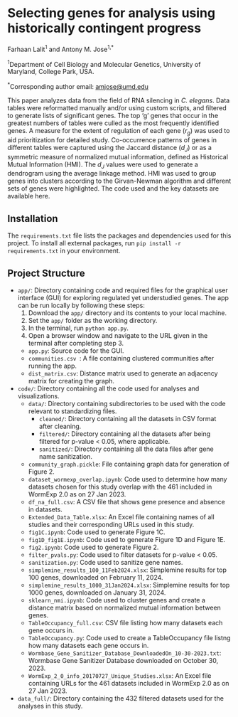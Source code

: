 # Selecting genes for analysis using historically contingent progress

Farhaan Lalit<sup>1</sup> and Antony M. Jose<sup>1,*</sup>

<sup>1</sup>Department of Cell Biology and Molecular Genetics, University of Maryland, College Park, USA.

<sup>*</sup>Corresponding author email: amjose@umd.edu

This paper analyzes data from the field of RNA silencing in <i>C. elegans</i>. Data tables were reformatted manually and/or using custom scripts, and filtered to generate lists of significant genes. The top ‘g’ genes that occur in the greatest numbers of tables were culled as the most frequently identified genes. A measure for the extent of regulation of each gene (<i>r<sub>g</sub></i>) was used to aid prioritization for detailed study. Co-occurrence patterns of genes in different tables were captured using the Jaccard distance (<i>d<sub>J</sub></i>) or as a symmetric measure of normalized mutual information, defined as Historical Mutual Information (HMI). The <i>d<sub>J</sub></i> values were used to generate a dendrogram using the average linkage method. HMI was used to group genes into clusters according to the Girvan-Newman algorithm and different sets of genes were highlighted. The code used and the key datasets are available here.

## Installation

The `requirements.txt` file lists the packages and dependencies used for this project. To install all external packages, run `pip install -r requirements.txt` in your environment.

## Project Structure

- `app/`: Directory containing code and required files for the graphical user interface (GUI) for exploring regulated yet understudied genes. The app can be run locally by following these steps:
    1. Download the `app/` directory and its contents to your local machine.
    2. Set the `app/` folder as the working directory.
    3. In the terminal, run `python app.py`.
    4. Open a browser window and navigate to the URL given in the terminal after completing step 3.
    - `app.py`: Source code for the GUI.
    - `communities.csv `: A file containing clustered communities after running the app.
    - `dist_matrix.csv`: Distance matrix used to generate an adjacency matrix for creating the graph.
- `code/`: Directory containing all the code used for analyses and visualizations.
    - `data/`: Directory containing subdirectories to be used with the code relevant to standardizing files. 
        - `cleaned/`: Directory containing all the datasets in CSV format after cleaning.
        - `filtered/`: Directory containing all the datasets after being filtered for p-value < 0.05, where applicable.
        - `sanitized/`: Directory containing all the data files after gene name sanitization.
    - `community_graph.pickle`: File containing graph data for generation of Figure 2.
    - `dataset_wormexp_overlap.ipynb`: Code used to determine how many datasets chosen for this study overlap with the 461 included in WormExp 2.0 as on 27 Jan 2023.
    - `df_na_full.csv`: A CSV file that shows gene presence and absence in datasets.
    - `Extended_Data_Table.xlsx`: An Excel file containing names of all studies and their corresponding URLs used in this study.
    - `fig1C.ipynb`: Code used to generate Figure 1C. 
    - `fig1D_fig1E.ipynb`: Code used to generate Figure 1D and Figure 1E.
    - `fig2.ipynb`: Code used to generate Figure 2.
    - `filter_pvals.py`: Code used to filter datasets for p-value < 0.05.
    - `sanitization.py`: Code used to sanitize gene names.
    - `simplemine_results_100_11Feb2024.xlsx`: Simplemine results for top 100 genes, downloaded on February 11, 2024.
    - `simplemine_results_1000_31Jan2024.xlsx`: Simplemine results for top 1000 genes, downloaded on January 31, 2024.
    - `sklearn_nmi.ipynb`: Code used to cluster genes and create a distance matrix based on normalized mutual information between genes.
    - `TableOccupancy_full.csv`: CSV file listing how many datasets each gene occurs in.
    - `TableOccupancy.py`: Code used to create a TableOccupancy file listng how many datasets each gene occurs in.
    - `Wormbase_Gene_Sanitizer_Database_DownloadedOn_10-30-2023.txt`: Wormbase Gene Sanitizer Database downloaded on October 30, 2023.
    - `WormExp_2_0_info_20170727_Unique_Studies.xlsx`: An Excel file containing URLs for the 461 datasets included in WormExp 2.0 as on 27 Jan 2023.
- `data_full/`: Directory containing the 432 filtered datasets used for the analyses in this study.
